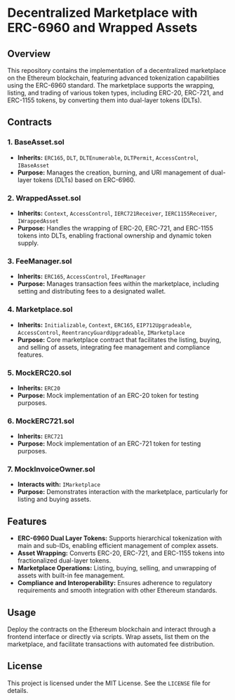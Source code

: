 # Decentralized Marketplace with ERC-6960 and Wrapped Assets

## Overview

This repository contains the implementation of a decentralized marketplace on the Ethereum blockchain, featuring advanced tokenization capabilities using the ERC-6960 standard. The marketplace supports the wrapping, listing, and trading of various token types, including ERC-20, ERC-721, and ERC-1155 tokens, by converting them into dual-layer tokens (DLTs).

## Contracts

### 1. **BaseAsset.sol**

- **Inherits:** `ERC165`, `DLT`, `DLTEnumerable`, `DLTPermit`, `AccessControl`, `IBaseAsset`
- **Purpose:** Manages the creation, burning, and URI management of dual-layer tokens (DLTs) based on ERC-6960.

### 2. **WrappedAsset.sol**

- **Inherits:** `Context`, `AccessControl`, `IERC721Receiver`, `IERC1155Receiver`, `IWrappedAsset`
- **Purpose:** Handles the wrapping of ERC-20, ERC-721, and ERC-1155 tokens into DLTs, enabling fractional ownership and dynamic token supply.

### 3. **FeeManager.sol**

- **Inherits:** `ERC165`, `AccessControl`, `IFeeManager`
- **Purpose:** Manages transaction fees within the marketplace, including setting and distributing fees to a designated wallet.

### 4. **Marketplace.sol**

- **Inherits:** `Initializable`, `Context`, `ERC165`, `EIP712Upgradeable`, `AccessControl`, `ReentrancyGuardUpgradeable`, `IMarketplace`
- **Purpose:** Core marketplace contract that facilitates the listing, buying, and selling of assets, integrating fee management and compliance features.

### 5. **MockERC20.sol**

- **Inherits:** `ERC20`
- **Purpose:** Mock implementation of an ERC-20 token for testing purposes.

### 6. **MockERC721.sol**

- **Inherits:** `ERC721`
- **Purpose:** Mock implementation of an ERC-721 token for testing purposes.

### 7. **MockInvoiceOwner.sol**

- **Interacts with:** `IMarketplace`
- **Purpose:** Demonstrates interaction with the marketplace, particularly for listing and buying assets.

## Features

- **ERC-6960 Dual Layer Tokens:** Supports hierarchical tokenization with main and sub-IDs, enabling efficient management of complex assets.
- **Asset Wrapping:** Converts ERC-20, ERC-721, and ERC-1155 tokens into fractionalized dual-layer tokens.
- **Marketplace Operations:** Listing, buying, selling, and unwrapping of assets with built-in fee management.
- **Compliance and Interoperability:** Ensures adherence to regulatory requirements and smooth integration with other Ethereum standards.

## Usage

Deploy the contracts on the Ethereum blockchain and interact through a frontend interface or directly via scripts. Wrap assets, list them on the marketplace, and facilitate transactions with automated fee distribution.

## License

This project is licensed under the MIT License. See the `LICENSE` file for details.
